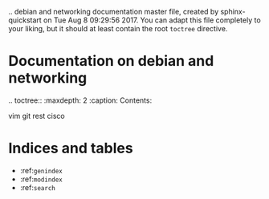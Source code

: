 .. debian and networking documentation master file, created by
   sphinx-quickstart on Tue Aug  8 09:29:56 2017.
   You can adapt this file completely to your liking, but it should at least
   contain the root `toctree` directive.

Documentation on debian and networking
======================================

.. toctree::
   :maxdepth: 2
   :caption: Contents:

   vim
   git
   rest
   cisco 


Indices and tables
==================

* :ref:`genindex`
* :ref:`modindex`
* :ref:`search`
